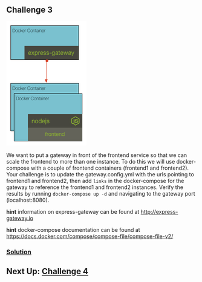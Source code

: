 ## Challenge 3

![image](../images/challenge3.png)

We want to put a gateway in front of the frontend service so that we can scale the frontend to more than one instance. To do this we will use docker-compose with a couple of frontend containers (frontend1 and frontend2). Your challenge is to update the gateway.config.yml with the urls pointing to frontend1 and frontend2, then add `links` in the docker-compose for the gateway to reference the frontend1 and frontend2 instances. Verify the results by running `docker-compose up -d` and navigating to the gateway port (localhost:8080).

__hint__ information on express-gateway can be found at http://express-gateway.io

__hint__ docker-compose documentation can be found at https://docs.docker.com/compose/compose-file/compose-file-v2/

### [Solution](./SOLUTION.md)

## Next Up: [Challenge 4](../challenge4/README.md)
